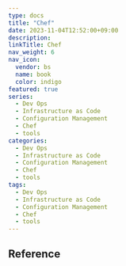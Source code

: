 ```yaml
---
type: docs
title: "Chef"
date: 2023-11-04T12:52:00+09:00
description:
linkTitle: Chef
nav_weight: 6
nav_icon:
  vendor: bs
  name: book
  color: indigo
featured: true
series:
  - Dev Ops
  - Infrastructure as Code
  - Configuration Management
  - Chef
  - tools
categories:
  - Dev Ops
  - Infrastructure as Code
  - Configuration Management
  - Chef
  - tools
tags:
  - Dev Ops
  - Infrastructure as Code
  - Configuration Management
  - Chef
  - tools
---
```


## Reference
